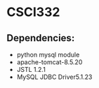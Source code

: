 # CSCI332
## Dependencies:
+ python mysql module
+ apache-tomcat-8.5.20
+ JSTL 1.2.1
+ MySQL JDBC Driver5.1.23
